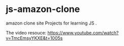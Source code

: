 # js-amazon-clone
amazon clone site Projects for learning JS .

The video resouce:
https://www.youtube.com/watch?v=TmcEmsyYKXE&t=1005s
